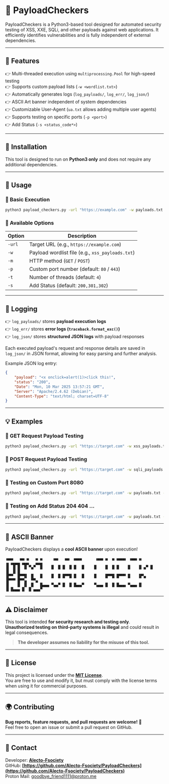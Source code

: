 # 🚀 PayloadCheckers

PayloadCheckers is a Python3-based tool designed for automated security testing of XSS, XXE, SQLi, and other payloads against web applications. It efficiently identifies vulnerabilities and is fully independent of external dependencies.

---

## **🔧 Features**
👉 Multi-threaded execution using `multiprocessing.Pool` for high-speed testing  
👉 Supports custom payload lists (`-w <wordlist.txt>`)  
👉 Automatically generates logs (`log_payloads/`, `log_err/`, `log_json/`)  
👉 ASCII Art banner independent of system dependencies  
👉 Customizable User-Agent (`ua.txt` allows adding multiple user agents)  
👉 Supports testing on specific ports (`-p <port>`)  
👉 Add Status (`-s <status_code*>`)

---

## **👅 Installation**
This tool is designed to run on **Python3 only** and does not require any additional dependencies.

---

## **🚀 Usage**
### **🔹 Basic Execution**
```bash
python3 payload_checkers.py -url "https://example.com" -w payloads.txt
```

### **🔹 Available Options**
| Option | Description |
|--------|-------------|
| `-url` | Target URL (e.g., `https://example.com`) |
| `-w` | Payload wordlist file (e.g., `xss_payloads.txt`) |
| `-m` | HTTP method (`GET` / `POST`) |
| `-p` | Custom port number (default: `80` / `443`) |
| `-t` | Number of threads (default: `4`) |
| `-s` | Add Status (default: `200,301,302`) |

---

## **📂 Logging**
👉 `log_payloads/` stores **payload execution logs**  
👉 `log_err/` stores **error logs (`traceback.format_exc()`)**  
👉 `log_json/` stores **structured JSON logs** with payload responses  

Each executed payload's request and response details are saved in `log_json/` in JSON format, allowing for easy parsing and further analysis.

Example JSON log entry:
```json
{
    "payload": "<x onclick=alert(1)>click this!",
    "status": "200",
    "Date": "Mon, 10 Mar 2025 13:57:21 GMT",
    "Server": "Apache/2.4.62 (Debian)",
    "Content-Type": "text/html; charset=UTF-8"
}
```

---

## **💡 Examples**
### **🔹 GET Request Payload Testing**
```bash
python3 payload_checkers.py -url "https://target.com" -w xss_payloads.txt -m GET
```

### **🔹 POST Request Payload Testing**
```bash
python3 payload_checkers.py -url "https://target.com" -w sqli_payloads.txt -m POST
```

### **🔹 Testing on Custom Port 8080**
```bash
python3 payload_checkers.py -url "https://target.com" -w payloads.txt -p 8080
```

### **🔹 Testing on Add Status 204 404 ...**
```bash 
python3 payload_checkers.py -url "https://target.com" -w payloads.txt -s 204 403 ...
```
---

## **🎨 ASCII Banner**
PayloadCheckers displays a **cool ASCII banner** upon execution!
```
▗▄▄▖  ▗▄▖▗▖  ▗▖▗▖    ▗▄▖  ▗▄▖ ▗▄▄▄      ▗▄▄▖▗▖ ▗▖▗▄▄▄▖ ▗▄▄▖▗▖ ▗▖▗▄▄▄▖▗▄▄▖  ▗▄▄▖
▐▌ ▐▌▐▌ ▐▌▝▚▞▘ ▐▌   ▐▌ ▐▌▐▌ ▐▌▐▌  █    ▐▌   ▐▌ ▐▌▐▌   ▐▌   ▐▌▗▞▘▐▌   ▐▌ ▐▌▐▌
▐▛▀▘ ▐▛▀▜▌ ▐▌  ▐▌   ▐▌ ▐▌▐▛▀▜▌▐▌  █    ▐▌   ▐▛▀▜▌▐▛▀▀▘▐▌   ▐▛▚▖ ▐▛▀▀▘▐▛▀▚▖ ▝▀▚▖
▐▌   ▐▌ ▐▌ ▐▌  ▐▙▄▄▖▝▚▄▞▘▐▌ ▐▌▐▙▄▄▀    ▝▚▄▄▖▐▌ ▐▌▐▙▄▄▖▝▚▄▄▖▐▌ ▐▌▐▙▄▄▖▐▌ ▐▌▗▄▄▞▘
```

---

## **⚠️ Disclaimer**
This tool is intended **for security research and testing only**.  
**Unauthorized testing on third-party systems is illegal** and could result in legal consequences.  

> **The developer assumes no liability for the misuse of this tool.**

---

## **🐝 License**
This project is licensed under the **[MIT License](https://github.com/Alecto-Fsociety/Alecto-Fsociety/blob/main/LICENSE)**.  
You are free to use and modify it, but must comply with the license terms when using it for commercial purposes.

---

## **🌍 Contributing**
**Bug reports, feature requests, and pull requests are welcome!** 🚀  
Feel free to open an issue or submit a pull request on GitHub.  

---

## **👥 Contact**
Developer: **[Alecto-Fsociety](https://github.com/Alecto-Fsociety)**  
GitHub: **[https://github.com/Alecto-Fsociety/PayloadCheckers](https://github.com/Alecto-Fsociety/PayloadCheckers)**  
Proton Mail: goodbye_friend1111@proton.me
